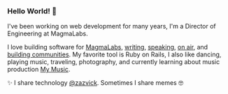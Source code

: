 ### Hello World! 👋

I've been working on web development for many years, I'm a Director of Engineering at MagmaLabs.

I love building software for [MagmaLabs](https://www.magmalabs.io/), [writing](https://www.zazvick.com/), [speaking](https://speakerdeck.com/vicmaster), [on air](https://www.dia30.mx/), and [building communities](https://twitter.com/webdevtalksmx).
My favorite tool is Ruby on Rails, I also like dancing, playing music, traveling, photography, and currently learning about music production [My Music](https://soundcloud.com/zazvick).

:sparkles: I share technology [@zazvick](https://twitter.com/zazvick). Sometimes I share memes :nerd_face: 
